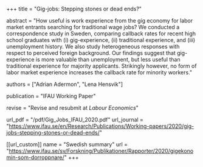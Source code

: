 +++
title = "Gig-jobs: Stepping stones or dead ends?"

abstract = "How useful is work experience from the gig economy for labor market entrants searching for traditional wage jobs? We conducted a correspondence study in Sweden, comparing callback rates for recent high school graduates with (i) gig-experience, (ii) traditional experience, and (iii) unemployment history. We also study heterogeneous responses with respect to perceived foreign background. Our findings suggest that gig-experience is more valuable than unemployment, but less useful than traditional experience for majority applicants. Strikingly however, no form of labor market experience increases the callback rate for minority workers."

authors = ["Adrian Adermon", "Lena Hensvik"]

publication = "IFAU Working Paper"

revise = "Revise and resubmit at *Labour Economics*"

url_pdf = "/pdf/Gig_Jobs_IFAU_2020.pdf"
url_journal = "https://www.ifau.se/en/Research/Publications/Working-papers/2020/gig-jobs-stepping-stones-or-dead-ends/"

[[url_custom]]
name = "Swedish summary"
url = "https://www.ifau.se/sv/Forskning/Publikationer/Rapporter/2020/gigekonomin-som-dorroppnare/"
+++
